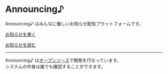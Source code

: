 # Announcing♪ <!-- {docsify-ignore} -->

Announcing♪ はみんなに優しいお知らせ配信プラットフォームです。

[お知らせを書く](ja/writer.md)

[お知らせを読む](ja/reader.md)

---

Announcing♪ は[オープンソース](https://github.com/suzulabo-pro/announcing)で開発を行なっています。  
システムの中身は誰でも確認することができます。
